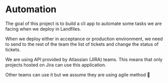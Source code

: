 # Automation

The goal of this project is to build a cli app to automate some tasks we are facing when we deploy in Landfiles.

When we deploy either in acceptance or production environment, we need to send to the rest of the team the list of tickets and change the status of tickets.

We are using API provided by Atlassian (JIRA) teams. This means that only projects hosted on Jira can use this application.

Other teams can use it but we assume they are using agile method 🤪
